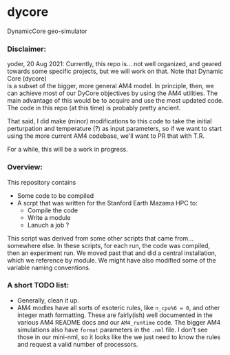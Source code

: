 # dycore
DynamicCore geo-simulator

### Disclaimer:
yoder, 20 Aug 2021:
Currently, this repo is... not well organized, and geared towards some specific projects, but we will work on that. Note that Dynamic Core (dycore)\
is a subset of the bigger, more general AM4 model. In principle, then, we can achieve most of our DyCore objectives by using the AM4 utilities. The main advantage
of this would be to acquire and use the most updated code. The code in this repo (at this time) is probably pretty ancient.

That said, I did make (minor) modifications to this code to take the initial perturpation and temperature (?) as input parameters, so if we want to start using 
the more current AM4 codebase, we'll want to PR that with T.R.

For a while, this will be a work in progress.


### Overview:
This repository contains
- Some code to be compiled
- A scrpt that was written for the Stanford Earth Mazama HPC to:
  - Compile the code
  - Write a module
  - Lanuch a job ?

This script was derived from some other scripts that came from... somewhere else. In these scripts, for each run, the code was compiled, then an experiment run.
We moved past that and did a central installation, which we reference by module. We might have also modified some of the variable naming conventions.

### A short TODO list:
- Generally, clean it up.
- AM4 modles have all sorts of esoteric rules, like `n_cpu%6 = 0`, and other integer math formatting. These are fairly(ish) well documented in the various AM4 README
docs and our `AM4_runtime` code. The bigger AM4 simulations also have `format` parameters in the `.nml` file. I don't see those in our mini-nml, so it looks like the
we just need to know the rules and request a valid number of processors.
